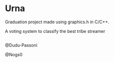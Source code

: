 # Urna

Graduation project made using graphics.h in C/C++.

A voting system to classify the best tribe streamer

##
@Dudu-Passoni

@Nogs0
